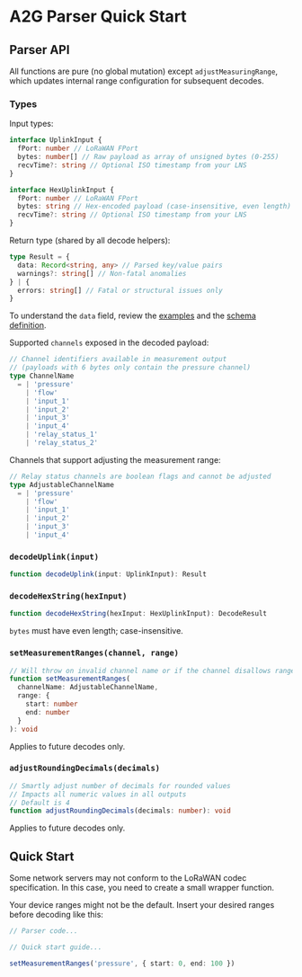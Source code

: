 # A2G Parser Quick Start

## Parser API

All functions are pure (no global mutation) except `adjustMeasuringRange`, which updates internal range configuration for subsequent decodes.

### Types

Input types:
```ts
interface UplinkInput {
  fPort: number // LoRaWAN FPort
  bytes: number[] // Raw payload as array of unsigned bytes (0-255)
  recvTime?: string // Optional ISO timestamp from your LNS
}

interface HexUplinkInput {
  fPort: number // LoRaWAN FPort
  bytes: string // Hex-encoded payload (case-insensitive, even length)
  recvTime?: string // Optional ISO timestamp from your LNS
}
```

Return type (shared by all decode helpers):
```ts
type Result = {
  data: Record<string, any> // Parsed key/value pairs
  warnings?: string[] // Non-fatal anomalies
} | {
  errors: string[] // Fatal or structural issues only
}
```

To understand the `data` field, review the [examples](https://github.com/WIKA-Group/javascript_parsers/blob/main/packages/parsers/src/devices/A2G/examples.json) and the [schema definition](https://github.com/WIKA-Group/javascript_parsers/blob/main/packages/parsers/src/devices/A2G/uplink.schema.json).

Supported `channels` exposed in the decoded payload:
```ts
// Channel identifiers available in measurement output
// (payloads with 6 bytes only contain the pressure channel)
type ChannelName
  = | 'pressure'
    | 'flow'
    | 'input_1'
    | 'input_2'
    | 'input_3'
    | 'input_4'
    | 'relay_status_1'
    | 'relay_status_2'
```

Channels that support adjusting the measurement range:
```ts
// Relay status channels are boolean flags and cannot be adjusted
type AdjustableChannelName
  = | 'pressure'
    | 'flow'
    | 'input_1'
    | 'input_2'
    | 'input_3'
    | 'input_4'
```

### `decodeUplink(input)`
```ts
function decodeUplink(input: UplinkInput): Result
```

### `decodeHexString(hexInput)`
```ts
function decodeHexString(hexInput: HexUplinkInput): DecodeResult
```
`bytes` must have even length; case-insensitive.

### `setMeasurementRanges(channel, range)`
```ts
// Will throw on invalid channel name or if the channel disallows range updates
function setMeasurementRanges(
  channelName: AdjustableChannelName,
  range: {
    start: number
    end: number
  }
): void
```
Applies to future decodes only.

### `adjustRoundingDecimals(decimals)`
```ts
// Smartly adjust number of decimals for rounded values
// Impacts all numeric values in all outputs
// Default is 4
function adjustRoundingDecimals(decimals: number): void
```
Applies to future decodes only.

## Quick Start

Some network servers may not conform to the LoRaWAN codec specification. In this case, you need to create a small wrapper function.

Your device ranges might not be the default. Insert your desired ranges before decoding like this:

```ts
// Parser code...

// Quick start guide...

setMeasurementRanges('pressure', { start: 0, end: 100 })
```
